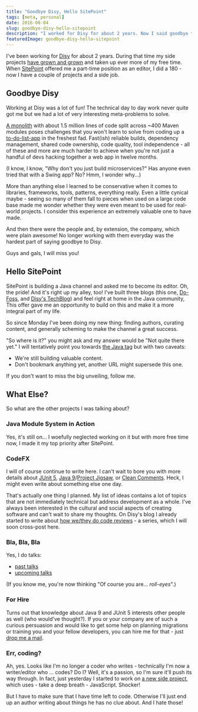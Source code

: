 ```yaml
---
title: "Goodbye Disy, Hello SitePoint"
tags: [meta, personal]
date: 2016-08-04
slug: goodbye-disy-hello-sitepoint
description: "I worked for Disy for about 2 years. Now I said goodbye to become the editor of SitePoint's burgeoning Java channel and have more time for other projects."
featuredImage: goodbye-disy-hello-sitepoint
---
```


I've been working for [Disy](http://www.disy.net/en/home.html) for about 2 years.
During that time my side projects [have grown and grown](codefx-levels-up) and taken up ever more of my free time.
When [SitePoint](http://sitepoint.com/) offered me a part-time position as an editor, I did a 180 - now I have a couple of projects and a side job.

## Goodbye Disy

Working at Disy was a lot of fun!
The technical day to day work never quite got me but we had a lot of very interesting meta-problems to solve.

[A monolith](http://www.disy.net/en/products/cadenza.html) with about 1.5 million lines of code split across \~400 Maven modules poses challenges that you won't learn to solve from coding up a [to-do-list-app](https://medium.com/@filiph/the-hello-world-fallacy-ef4f43ca8b7e#.pvppu1rv0) in the freshest fad.
Fast(ish) reliable builds, dependency management, shared code ownership, code quality, tool independence - all of these and more are much harder to achieve when you're not just a handful of devs hacking together a web app in twelve months.

(I know, I know, "Why don't you just build microservices?" Has anyone even tried that with a Swing app?
No?
Hmm, I wonder why...)

More than anything else I learned to be conservative when it comes to libraries, frameworks, tools, patterns, everything really.
Even a little cynical maybe - seeing so many of them fall to pieces when used on a large code base made me wonder whether they were even meant to be used for real-world projects.
I consider this experience an extremely valuable one to have made.

And then there were the people and, by extension, the company, which were plain awesome!
No longer working with them everyday was the hardest part of saying goodbye to Disy.

Guys and gals, I will miss you!

## Hello SitePoint

SitePoint is building a Java channel and asked me to become its editor.
Oh, the pride!
And it's right up my alley, too!
I've built three blogs (this one, [Do-Foss](http://blog.do-foss.de/en/), and [Disy's TechBlog](http://blog.disy.net/)) and feel right at home in the Java community, This offer gave me an opportunity to build on this and make it a more integral part of my life.

So since Monday I've been doing my new thing: finding authors, curating content, and generally scheming to make the channel a great success.

"So where is it?" you might ask and my answer would be "Not quite there yet." I will tentatively point you towards [the Java tag](https://www.sitepoint.com/tag/java-2/) but with two caveats:

-   We're still building valuable content.
-   Don't bookmark anything yet, another URL might supersede this one.

If you don't want to miss the big unveiling, follow me.

## What Else?

So what are the other projects I was talking about?

### Java Module System in Action

Yes, it's still on...
I woefully neglected working on it but with more free time now, I made it my top priority after SitePoint.

### CodeFX

I will of course continue to write here.
I can't wait to bore you with more details about [JUnit 5](tag:junit-5), [Java 9](tag:java-9)/[Project Jigsaw](tag:project-jigsaw), or [Clean Comments](tag:clean-comments).
Heck, I might even write about something else one day.

That's actually one thing I planned.
My list of ideas contains a lot of topics that are not immediately technical but address development as a whole.
I've always been interested in the cultural and social aspects of creating software and can't wait to share my thoughts.
On Disy's blog I already started to write about [how we/they do code reviews](http://blog.disy.net/code-reviews/) - a series, which I will soon cross-post here.

### Bla, Bla, Bla

Yes, I do talks:

-   [past talks](http://blog.codefx.org/past-talks/)
-   [upcoming talks](http://blog.codefx.org/upcoming-talks/)

(If you know me, you're now thinking "Of course you are... *roll-eyes*".)

### For Hire

Turns out that knowledge about Java 9 and JUnit 5 interests other people as well (who would've thought?).
If you or your company are of such a curious persuasion and would like to get some help on planning migrations or training you and your fellow developers, you can hire me for that - just [drop me a mail](mailto:nipa@codefx.org).

### Err, coding?

Ah, yes.
Looks like I'm no longer a coder who writes - technically I'm now a writer/editor who ... codes?
Do I?
Well, it's a passion, so I'm sure it'll push its way through.
In fact, just yesterday I started to work on [a new side project](https://github.com/CodeFX-org/WorkFlowyFX), which uses - take a deep breath - JavaScript.
Shocker!

But I have to make sure that I have time left to code.
Otherwise I'll just end up an author writing about things he has no clue about.
And I hate those!
